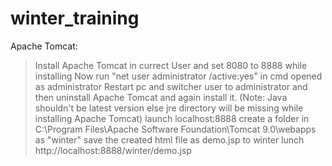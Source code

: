 # winter_training

Apache Tomcat:

> Install Apache Tomcat in currect User and set 8080 to 8888 while installing
> Now run "net user administrator /active:yes" in cmd opened as administrator
> Restart pc and switcher user to administrator and then uninstall Apache Tomcat and again install it.
	(Note: Java shouldn't be latest version else jre directory will be missing while installing Apache Tomcat)
> launch localhost:8888
> create a folder in C:\Program Files\Apache Software Foundation\Tomcat 9.0\webapps as "winter"
> save the created html file as demo.jsp to winter
> lunch http://localhost:8888/winter/demo.jsp
